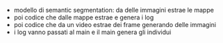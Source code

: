 - modello di semantic segmentation: da delle immagini estrae le mappe
- poi codice che dalle mappe estrae e genera i log 
- poi codice che da un video estrae dei frame generando delle immagini
- i log vanno passati al main e il main genera gli individui